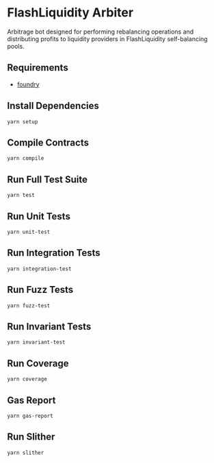 # FlashLiquidity Arbiter

Arbitrage bot designed for performing rebalancing operations and distributing profits to liquidity providers in FlashLiquidity self-balancing pools.

## Requirements

- [foundry](https://book.getfoundry.sh/getting-started/installation)

## Install Dependencies

`yarn setup`

## Compile Contracts

`yarn compile`

## Run Full Test Suite

`yarn test`

## Run Unit Tests

`yarn unit-test`

## Run Integration Tests

`yarn integration-test`

## Run Fuzz Tests

`yarn fuzz-test`

## Run Invariant Tests

`yarn invariant-test`

## Run Coverage

`yarn coverage`

## Gas Report

`yarn gas-report`

## Run Slither

`yarn slither`

